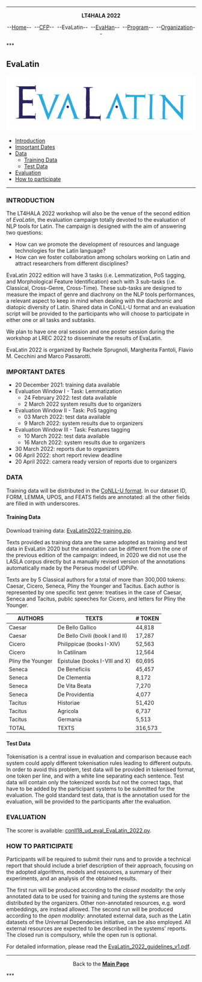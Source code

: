 ***
<p style="text-align: center;"><b>LT4HALA 2022</b></p>
<p style="text-align: center;">--<a href="index">Home</a>--&nbsp;&nbsp;--<a href="CFP">CFP</a>--&nbsp;&nbsp;--EvaLatin--&nbsp;&nbsp;--<a href="EvaHan">EvaHan</a>--&nbsp;&nbsp;--<a href="Program">Program</a>--&nbsp;&nbsp;--<a href="organization">Organization</a>--</p>
***

## EvaLatin

![](LOGO.png)

- [Introduction](#introduction)
- [Important Dates](#important-dates)
- [Data](#data)
  * [Training Data](#training-data)
  * [Test Data](#test-data)
- [Evaluation](#evaluation)
- [How to participate](#how-to-participate)

___

### INTRODUCTION

The LT4HALA 2022 workshop will also be the venue of the second edition of *EvaLatin*, the evaluation campaign totally devoted to the evaluation of NLP tools for Latin. The campaign is designed with the aim of answering two questions:
- How can we promote the development of resources and language technologies for the Latin language?
- How can we foster collaboration among scholars working on Latin and attract researchers from different disciplines?

EvaLatin 2022 edition will have 3 tasks (i.e. Lemmatization, PoS tagging, and Morphological Feature Identification) each with 3 sub-tasks (i.e. Classical, Cross-Genre, Cross-Time). These sub-tasks are designed to measure the impact of genre and diachrony on the NLP tools performances, a relevant aspect to keep in mind when dealing with the diachronic and diatopic diversity of Latin. Shared data in CoNLL-U format and an evaluation script will be provided to the participants who will choose to participate in either one or all tasks and subtasks. 

We plan to have one oral session and one poster session during the workshop at LREC 2022 to disseminate the results of EvaLatin.

EvaLatin 2022 is organized by Rachele Sprugnoli, Margherita Fantoli, Flavio M. Cecchini and Marco Passarotti.

### IMPORTANT DATES
- 20 December 2021: training data available
- Evaluation Window I - Task: Lemmatization
  - 24 February 2022: test data available
  - 2 March 2022 system results due to organizers
- Evaluation Window II - Task: PoS tagging
  - 03 March 2022: test data available
  - 9 March 2022: system results due to organizers
- Evaluation Window III - Task: Features tagging
  - 10 March 2022: test data available
  - 16 March 2022: system results due to organizers
- 30 March 2022: reports due to organizers
- 06 April 2022: short report review deadline
- 20 April 2022: camera ready version of reports due to organizers

### DATA
Training data will be distributed in the [CoNLL-U format](https://universaldependencies.org/format.html). In our dataset ID, FORM, LEMMA, UPOS, and FEATS fields are annotated: all the other fields are filled in with underscores.

#### Training Data
Download training data: [EvaLatin2022-training.zip](https://github.com/CIRCSE/LT4HALA/blob/master/2022/data_and_doc/EvaLatin2022-training.zip).

Texts provided as training data are the same adopted as training and test data in EvaLatin 2020 but the annotation can be different from the one of the previous edition of the campaign: indeed, in 2020 we did not use the LASLA corpus directly but a manually revised version of the annotations automatically made by the Perseus model of UDPiPe.

Texts are by 5 Classical authors for a total of more than 300,000 tokens: Caesar, Cicero, Seneca, Pliny the Younger and Tacitus. Each author is represented by one specific text genre: treatises in the case of Caesar, Seneca and Tacitus, public speeches for Cicero, and letters for Pliny the Younger. 

| AUTHORS           | TEXTS                           | # TOKEN |
|-------------------|---------------------------------|---------|
| Caesar            | De Bello Gallico                | 44,818  |
| Caesar            | De Bello Civili (book I and II) | 17,287  |
| Cicero            | Philippicae (books I-XIV)       | 52,563  |
| Cicero            | In Catilinam                    | 12,564  |
| Pliny the Younger | Epistulae (books I-VIII and X)  | 60,695  |
| Seneca            | De Beneficiis                   | 45,457  |
| Seneca            | De Clementia                    | 8,172   |
| Seneca            | De Vita Beata                   | 7,270   |
| Seneca            | De Providentia                  | 4,077   |
| Tacitus            | Historiae                       | 51,420  |
| Tacitus           | Agricola                        | 6,737   |
| Tacitus            | Germania                        | 5,513   |
| TOTAL             | TEXTS                           | 316,573 |

#### Test Data
Tokenisation is a central issue in evaluation and comparison because each system could apply different tokenisation rules leading to different outputs. In order to avoid this problem, test data will be provided in tokenised format, one token per line, and with a white line separating each sentence. Test data will contain only the tokenized words but not the correct tags, that have to be added by the participant systems to be submitted for the evaluation.
The gold standard test data, that is the annotation used for the evaluation, will be provided to the participants after the evaluation.

### EVALUATION
The scorer is available: [conll18_ud_eval_EvaLatin_2022.py](https://github.com/CIRCSE/LT4HALA/tree/master/2022/data_and_doc/conll18_ud_eval_EvaLatin_2022.py).

### HOW TO PARTICIPATE
Participants will be required to submit their runs and to provide a technical report that should include a brief description of their approach, focusing on the adopted algorithms, models and resources, a summary of their experiments, and an analysis of the obtained results.
  
The first run will be produced according to the *closed modality*: the only annotated data to be used for training and tuning the systems are those distributed by the organizers. Other non-annotated resources, e.g. word embeddings, are instead allowed. The second run will be produced according to the *open modality*: annotated external data, such as the Latin datasets of the Universal Dependecies initiative, can be also employed. All external resources are expected to be described in the systems' reports. The closed run is compulsory, while the open run is optional.


For detailed information, please read the [EvaLatin_2022_guidelines_v1.pdf](https://github.com/CIRCSE/LT4HALA/blob/master/2022/data_and_doc/EvaLatin_2022_guidelines_v1.pdf).

***
<p style="text-align: center;">Back to the <a href="https://circse.github.io/LT4HALA/"><b>Main Page</b></a></p>
***

